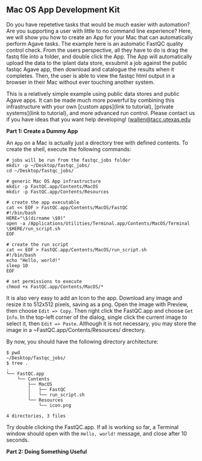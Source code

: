 ## Mac OS App Development Kit

Do you have repetetive tasks that would be much easier with automation? Are you supporting a user with little to no command line experience? Here, we will show you how to create an App for your Mac that can automatically perform Agave tasks. The example here is an automatic FastQC quality control check. From the users perspective, all they have to do is drag the fastq file into a folder, and double click the App. The App will automatically upload the data to the iplant data store, exsubmit a job against the public fastqc Agave app, then download and catalogue the results when it completes. Then, the user is able to view the fastqc html output in a browser in their Mac without ever touching another system.


This is a relatively simple example using public data stores and public Agave apps. It can be made much more powerful by combining this infrastructure with your own [custom apps](link to tutorial), [private systems](link to tutorial), and more advanced run control. Please contact us if you have ideas that you want help developing! (wallen@tacc.utexas.edu

__Part 1: Create a Dummy App__

An `App` on a Mac is actually just a directory tree with defined contents. To create the shell, execute the following commands:

```
# jobs will be run from the fastqc_jobs folder
mkdir -p ~/Desktop/fastqc_jobs/
cd ~/Desktop/fastqc_jobs/
 
# generic Mac OS App infrastructure
mkdir -p FastQC.app/Contents/MacOS
mkdir -p FastQC.app/Contents/Resources
 
# create the app executable
cat << EOF > FastQC.app/Contents/MacOS/FastQC
#!/bin/bash
HERE="\$(dirname \$0)"
open -a /Applications/Utilities/Terminal.app/Contents/MacOS/Terminal \$HERE/run_script.sh
EOF
 
# create the run script
cat << EOF > FastQC.app/Contents/MacOS/run_script.sh
#!/bin/bash
echo "Hello, world!"
sleep 10
EOF
 
# set permissions to execute
chmod +x FastQC.app/Contents/MacOS/*
```

It is also very easy to add an Icon to the app. Download any image and resize it to 512x512 pixels, saving as a png. Open the image with Preview, then choose `Edit => Copy`. Then right click the FastQC.app and choose `Get Info`. In the top-left corner of the dialog, single click the current image to select it, then `Edit => Paste`. Although it is not necessary, you may store the image in a ~FastQC.app/Contents/Resources/ directory.

By now, you should have the following directory architecture:
```
$ pwd
~/Desktop/fastqc_jobs/
$ tree .
.
└── FastQC.app
    └── Contents
        ├── MacOS
        │   ├── FastQC
        │   └── run_script.sh
        └── Resources
            └── icon.png

4 directories, 3 files
```

Try double clicking the FastQC.app. If all is working so far, a Terminal window should open with the `Hello, world!` message, and close after 10 seconds.

__Part 2: Doing Something Useful__







